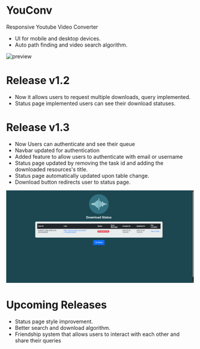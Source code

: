 # YouConv
Responsive Youtube Video Converter
- UI for mobile and desktop devices.
- Auto path finding and video search algorithm.

![preview](/static/images/preview1.png)

# Release v1.2
 - Now it allows users to request multiple downloads, query implemented.
 - Status page implemented users can see their download statuses.

# Release v1.3
 - Now Users can authenticate and see their queue
 - Navbar updated for authentication
 - Added feature to allow users to authenticate with email or username
 - Status page updated by removing the task id and adding the downloaded resources's title.
 - Status page automatically updated upon table change.
 - Download button redirects user to status page. 

 ![preview](/static/images/preview2.png)

# Upcoming Releases
- Status page style improvement.
- Better search and download algorithm.
- Friendship system that allows users to interact with each other and share their queries
